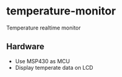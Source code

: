 # temperature-monitor
Temperature realtime monitor

## Hardware
* Use MSP430  as MCU
* Display temperate data on LCD
